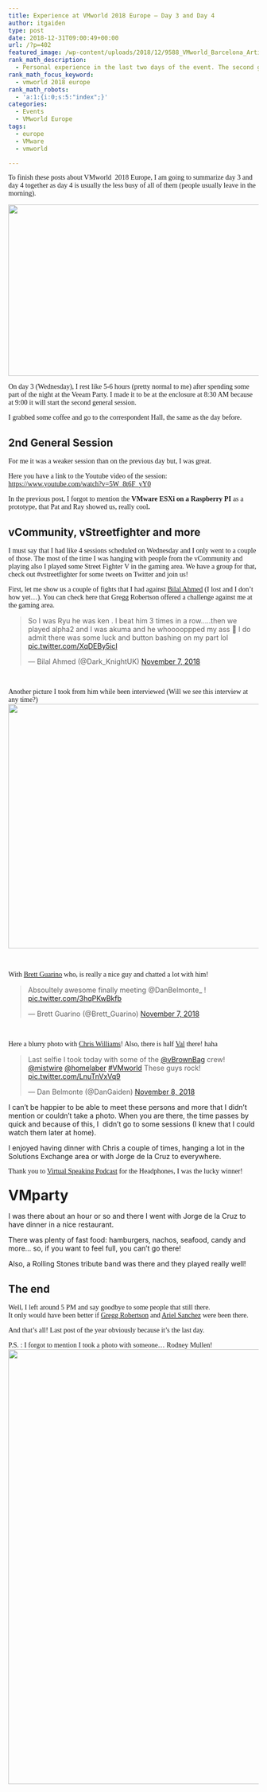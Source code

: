 ```yaml
---
title: Experience at VMworld 2018 Europe – Day 3 and Day 4
author: itgaiden
type: post
date: 2018-12-31T09:00:49+00:00
url: /?p=402
featured_image: /wp-content/uploads/2018/12/9588_VMworld_Barcelona_Article.jpeg
rank_math_description:
  - Personal experience in the last two days of the event. The second general session, vCommunity, vStreetfighter and more!
rank_math_focus_keyword:
  - vmworld 2018 europe
rank_math_robots:
  - 'a:1:{i:0;s:5:"index";}'
categories:
  - Events
  - VMworld Europe
tags:
  - europe
  - VMware
  - vmworld

---
```

<span style="font-family: Didact Gothic;"><span style="font-size: 14px;">To finish these posts about VMworld  2018 Europe, I am going to summarize day 3 and day 4 together as day 4 is usually the less busy of all of them (people usually leave in the morning</span>).</span>

<img loading="lazy" class="alignnone wp-image-523 size-medium_large" src="http://wp.docker.localhost:8000/wp-content/uploads/2018/12/9588_VMworld_Barcelona_Article-768x404.jpeg" alt="" width="656" height="345" srcset="http://wp.docker.localhost:8000/wp-content/uploads/2018/12/9588_VMworld_Barcelona_Article-768x404.jpeg 768w, http://wp.docker.localhost:8000/wp-content/uploads/2018/12/9588_VMworld_Barcelona_Article-300x158.jpeg 300w, http://wp.docker.localhost:8000/wp-content/uploads/2018/12/9588_VMworld_Barcelona_Article.jpeg 840w" sizes="(max-width: 656px) 100vw, 656px" /> 

<span style="font-family: Didact Gothic; font-size: 14px;">On day 3 (Wednesday), I rest like 5-6 hours (pretty normal to me) after spending some part of the night at the Veeam Party. I made it to be at the enclosure at 8:30 AM because at 9:00 it will start the second general session.</span>

<span style="font-family: Didact Gothic; font-size: 14px;">I grabbed some coffee and go to the correspondent Hall, the same as the day before.</span>

## 2nd General Session

<span style="font-size: 14px; font-family: Didact Gothic;">For me it was a weaker session than on the previous day but, I was great.</span>

<span style="font-size: 14px; font-family: Didact Gothic;">Here you have a link to the Youtube video of the session: <a href="https://www.youtube.com/watch?v=5W_8t6F_yY0">https://www.youtube.com/watch?v=5W_8t6F_yY0</a></span>

<span style="font-size: 14px;"><span style="font-family: Didact Gothic;">In the previous post, I forgot to mention the <strong>VMware ESXi on a Raspberry PI</strong> as a prototype</span><span style="font-family: Didact Gothic;">, that Pat and Ray showed us, really cool</span></span>**<span style="font-family: Didact Gothic; font-size: 14px;">. </span>**

## vCommunity, vStreetfighter and more

<span style="font-size: 14px; font-family: Didact Gothic;">I must say that I had like 4 sessions scheduled on Wednesday and I only went to a couple of those. The most of the time I was hanging with people from the vCommunity and playing also I played some Street Fighter V in the gaming area. We have a group for that, check out #vstreetfighter for some tweets on Twitter and join us!</span>

<span style="font-family: Didact Gothic; font-size: 14px;">First, let me show us a couple of fights that I had against <a href="https://twitter.com/Dark_KnightUK">Bilal Ahmed</a> (I lost and I don&#8217;t how yet&#8230;). You can check here that Gregg Robertson offered a challenge against me at the gaming area.</span>

<blockquote class="twitter-tweet" data-width="550" data-dnt="true">
  <p lang="en" dir="ltr">
    So I was Ryu he was ken . I beat him 3 times in a row&#8230;..then we played alpha2 and I was akuma and he whooooppped my ass 🤣 I do admit there was some luck and button bashing on my part lol <a href="https://t.co/XqDEBy5icI">pic.twitter.com/XqDEBy5icI</a>
  </p>
  
  <p>
    &mdash; Bilal Ahmed (@Dark_KnightUK) <a href="https://twitter.com/Dark_KnightUK/status/1060139901247782912?ref_src=twsrc%5Etfw">November 7, 2018</a>
  </p>
</blockquote>



&nbsp;

<span style="font-family: Didact Gothic; font-size: 14px;">Another picture I took from him while been interviewed (Will we see this interview at any time?)</span><img loading="lazy" class="alignnone wp-image-451 size-large" src="http://wp.docker.localhost:8000/wp-content/uploads/2018/10/techconfessions-1024x768.jpeg" alt="" width="656" height="492" srcset="http://wp.docker.localhost:8000/wp-content/uploads/2018/10/techconfessions-1024x768.jpeg 1024w, http://wp.docker.localhost:8000/wp-content/uploads/2018/10/techconfessions-300x225.jpeg 300w, http://wp.docker.localhost:8000/wp-content/uploads/2018/10/techconfessions-768x576.jpeg 768w, http://wp.docker.localhost:8000/wp-content/uploads/2018/10/techconfessions.jpeg 1440w" sizes="(max-width: 656px) 100vw, 656px" />

&nbsp;

<span style="font-size: 14px; font-family: Didact Gothic;">With <a href="https://twitter.com/Brett_Guarino">Brett Guarino</a> who, is really a nice guy and chatted a lot with him! </span>

<blockquote class="twitter-tweet" data-width="550" data-dnt="true">
  <p lang="en" dir="ltr">
    Absoultely awesome finally meeting @DanBelmonte_ ! <a href="https://t.co/3hqPKwBkfb">pic.twitter.com/3hqPKwBkfb</a>
  </p>
  
  <p>
    &mdash; Brett Guarino (@Brett_Guarino) <a href="https://twitter.com/Brett_Guarino/status/1060302370750521350?ref_src=twsrc%5Etfw">November 7, 2018</a>
  </p>
</blockquote>



&nbsp;

<span style="font-family: Didact Gothic; font-size: 14px;">Here a blurry photo with <a href="https://twitter.com/mistwire">Chris Williams</a>! Also, there is half <a href="https://twitter.com/homelaber">Val</a> there! haha</span>

<blockquote class="twitter-tweet" data-width="550" data-dnt="true">
  <p lang="en" dir="ltr">
    Last selfie I took today with some of the <a href="https://twitter.com/vBrownBag?ref_src=twsrc%5Etfw">@vBrownBag</a> crew! <a href="https://twitter.com/mistwire?ref_src=twsrc%5Etfw">@mistwire</a> <a href="https://twitter.com/homelaber?ref_src=twsrc%5Etfw">@homelaber</a> <a href="https://twitter.com/hashtag/VMworld?src=hash&ref_src=twsrc%5Etfw">#VMworld</a> These guys rock! <a href="https://t.co/LnuTnVxVq9">pic.twitter.com/LnuTnVxVq9</a>
  </p>
  
  <p>
    &mdash; Dan Belmonte (@DanGaiden) <a href="https://twitter.com/DanGaiden/status/1060565993746034688?ref_src=twsrc%5Etfw">November 8, 2018</a>
  </p>
</blockquote>



<span style="font-size: 14px;">I can&#8217;t be happier to be able to meet these persons and more that I didn&#8217;t mention or couldn&#8217;t take a photo. When you are there, the time passes by quick and because of this, I  didn&#8217;t go to some sessions (I knew that I could watch them later at home).</span>

<span style="font-size: 14px;">I enjoyed having dinner with Chris a couple of times, hanging a lot in the Solutions Exchange area or with Jorge de la Cruz to everywhere.</span>

<span style="font-size: 14px; font-family: Didact Gothic;">Thank you to <a href="https://twitter.com/virtspeaking">Virtual Speaking Podcast</a> for the Headphones, I was the lucky winner!</span>

### <span style="font-size: 28px;">VMparty</span>

<span style="font-size: 14px;">I was there about an hour or so and there I went with Jorge de la Cruz to have dinner in a nice restaurant.</span>

<span style="font-size: 14px;">There was plenty of fast food: hamburgers, nachos, seafood, candy and more&#8230; so, if you want to feel full, you can&#8217;t go there!</span>

<span style="font-size: 14px;">Also, a Rolling Stones tribute band was there and they played really well!</span>

## The end

<span style="font-family: Didact Gothic;"><span style="font-size: 14px;"><span class="FullNameGroup">Well, I left around 5 PM and say goodbye to some people that still there.</span><br /> </span><small class="time"> </small><span style="font-size: 14px;">It only would have been better if <a href="https://twitter.com/GreggRobertson5">Gregg Robertson</a> and <a href="https://twitter.com/arielsanchezmor">Ariel Sanchez</a> were been there.</span></span>

<span style="font-family: Didact Gothic; font-size: 14px;">And that&#8217;s all! Last post of the year obviously because it&#8217;s the last day.</span>

<span style="font-size: 14px; font-family: Didact Gothic;">P.S. : I forgot to mention I took a photo with someone&#8230; Rodney Mullen!</span><img loading="lazy" class="alignnone wp-image-444 size-large" src="http://wp.docker.localhost:8000/wp-content/uploads/2018/11/dan_rodney-768x1024.jpeg" alt="" width="656" height="875" srcset="http://wp.docker.localhost:8000/wp-content/uploads/2018/11/dan_rodney-768x1024.jpeg 768w, http://wp.docker.localhost:8000/wp-content/uploads/2018/11/dan_rodney-225x300.jpeg 225w, http://wp.docker.localhost:8000/wp-content/uploads/2018/11/dan_rodney-1152x1536.jpeg 1152w, http://wp.docker.localhost:8000/wp-content/uploads/2018/11/dan_rodney.jpeg 1200w" sizes="(max-width: 656px) 100vw, 656px" />